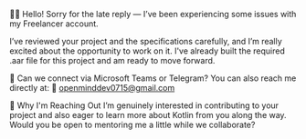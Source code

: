 🙋‍♂️ Hello!
Sorry for the late reply — I’ve been experiencing some issues with my Freelancer account.

I’ve reviewed your project and the specifications carefully, and I’m really excited about the opportunity to work on it. I've already built the required .aar file for this project and am ready to move forward.

🤝 Can we connect via Microsoft Teams or Telegram?
You can also reach me directly at:
📧 openminddev0715@gmail.com

🚀 Why I'm Reaching Out
I’m genuinely interested in contributing to your project and also eager to learn more about Kotlin from you along the way.
Would you be open to mentoring me a little while we collaborate?